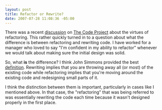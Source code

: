 ```yaml
---
layout: post
title: Refactor or Rewrite?
date: 2007-07-28 11:08:36 -05:00
---
```


There was a recent [discussion](http://www.codeproject.com/lounge.asp?msg=2151482&mode=all&userid=36803#xx2151482xx) on [The Code Project](http://www.codeproject.com/ "The Code Project - Free Source Code and Tutorials") about the virtues of refactoring. This rather quickly turned in to a question about what the difference is between refactoring and rewriting code. I have worked for a manager who loved to say "I'm confident in my ability to refactor" whenever we would talk about making sure the initial design was solid.

So, what **is** the difference? I think John Simmons provided the best [definition](http://www.codeproject.com/lounge.asp?mode=all&userid=36803&select=2151723&df=100&forumid=1159&fr=1103.5#xx2151723xx). Rewriting implies that you are throwing away all (or most) of the existing code while refactoring implies that you're moving around the existing code and redesigning small parts of it.

I think the distinction between them is important, particularly in cases like I mentioned above. In that case, the "refactoring" that was being referred to was essentially rewriting the code each time because it wasn't designed properly in the first place.
